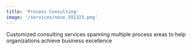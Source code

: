 ```yaml
---
title: 'Process Consulting'
image: '/services/noun_591323.png'
---
```


Customized consulting services spanning multiple process areas to help organizations achieve business excellence